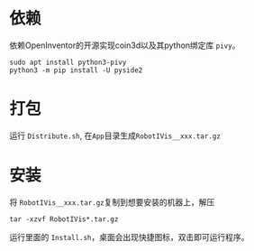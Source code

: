 # 依赖
依赖OpenInventor的开源实现coin3d以及其python绑定库 `pivy`。
```shell
sudo apt install python3-pivy
python3 -m pip install -U pyside2
```
# 打包
运行 `Distribute.sh`, 在`App`目录生成`RobotIVis__xxx.tar.gz`

# 安装
将 `RobotIVis__xxx.tar.gz`复制到想要安装的机器上，解压
```
tar -xzvf RobotIVis*.tar.gz
```
运行里面的 `Install.sh`，桌面会出现快捷图标，双击即可运行程序。